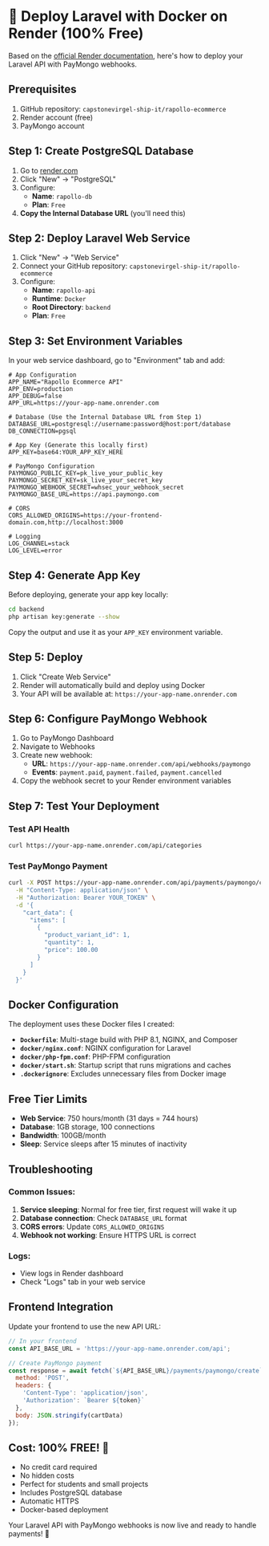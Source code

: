 # 🐳 Deploy Laravel with Docker on Render (100% Free)

Based on the [official Render documentation](https://render.com/docs/deploy-php-laravel-docker), here's how to deploy your Laravel API with PayMongo webhooks.

## Prerequisites
1. GitHub repository: `capstonevirgel-ship-it/rapollo-ecommerce`
2. Render account (free)
3. PayMongo account

## Step 1: Create PostgreSQL Database

1. Go to [render.com](https://render.com)
2. Click "New" → "PostgreSQL"
3. Configure:
   - **Name**: `rapollo-db`
   - **Plan**: `Free`
4. **Copy the Internal Database URL** (you'll need this)

## Step 2: Deploy Laravel Web Service

1. Click "New" → "Web Service"
2. Connect your GitHub repository: `capstonevirgel-ship-it/rapollo-ecommerce`
3. Configure:
   - **Name**: `rapollo-api`
   - **Runtime**: `Docker`
   - **Root Directory**: `backend`
   - **Plan**: `Free`

## Step 3: Set Environment Variables

In your web service dashboard, go to "Environment" tab and add:

```env
# App Configuration
APP_NAME="Rapollo Ecommerce API"
APP_ENV=production
APP_DEBUG=false
APP_URL=https://your-app-name.onrender.com

# Database (Use the Internal Database URL from Step 1)
DATABASE_URL=postgresql://username:password@host:port/database
DB_CONNECTION=pgsql

# App Key (Generate this locally first)
APP_KEY=base64:YOUR_APP_KEY_HERE

# PayMongo Configuration
PAYMONGO_PUBLIC_KEY=pk_live_your_public_key
PAYMONGO_SECRET_KEY=sk_live_your_secret_key
PAYMONGO_WEBHOOK_SECRET=whsec_your_webhook_secret
PAYMONGO_BASE_URL=https://api.paymongo.com

# CORS
CORS_ALLOWED_ORIGINS=https://your-frontend-domain.com,http://localhost:3000

# Logging
LOG_CHANNEL=stack
LOG_LEVEL=error
```

## Step 4: Generate App Key

Before deploying, generate your app key locally:

```bash
cd backend
php artisan key:generate --show
```

Copy the output and use it as your `APP_KEY` environment variable.

## Step 5: Deploy

1. Click "Create Web Service"
2. Render will automatically build and deploy using Docker
3. Your API will be available at: `https://your-app-name.onrender.com`

## Step 6: Configure PayMongo Webhook

1. Go to PayMongo Dashboard
2. Navigate to Webhooks
3. Create new webhook:
   - **URL**: `https://your-app-name.onrender.com/api/webhooks/paymongo`
   - **Events**: `payment.paid`, `payment.failed`, `payment.cancelled`
4. Copy the webhook secret to your Render environment variables

## Step 7: Test Your Deployment

### Test API Health
```bash
curl https://your-app-name.onrender.com/api/categories
```

### Test PayMongo Payment
```bash
curl -X POST https://your-app-name.onrender.com/api/payments/paymongo/create \
  -H "Content-Type: application/json" \
  -H "Authorization: Bearer YOUR_TOKEN" \
  -d '{
    "cart_data": {
      "items": [
        {
          "product_variant_id": 1,
          "quantity": 1,
          "price": 100.00
        }
      ]
    }
  }'
```

## Docker Configuration

The deployment uses these Docker files I created:

- **`Dockerfile`**: Multi-stage build with PHP 8.1, NGINX, and Composer
- **`docker/nginx.conf`**: NGINX configuration for Laravel
- **`docker/php-fpm.conf`**: PHP-FPM configuration
- **`docker/start.sh`**: Startup script that runs migrations and caches
- **`.dockerignore`**: Excludes unnecessary files from Docker image

## Free Tier Limits

- **Web Service**: 750 hours/month (31 days = 744 hours)
- **Database**: 1GB storage, 100 connections
- **Bandwidth**: 100GB/month
- **Sleep**: Service sleeps after 15 minutes of inactivity

## Troubleshooting

### Common Issues:
1. **Service sleeping**: Normal for free tier, first request will wake it up
2. **Database connection**: Check `DATABASE_URL` format
3. **CORS errors**: Update `CORS_ALLOWED_ORIGINS`
4. **Webhook not working**: Ensure HTTPS URL is correct

### Logs:
- View logs in Render dashboard
- Check "Logs" tab in your web service

## Frontend Integration

Update your frontend to use the new API URL:

```javascript
// In your frontend
const API_BASE_URL = 'https://your-app-name.onrender.com/api';

// Create PayMongo payment
const response = await fetch(`${API_BASE_URL}/payments/paymongo/create`, {
  method: 'POST',
  headers: {
    'Content-Type': 'application/json',
    'Authorization': `Bearer ${token}`
  },
  body: JSON.stringify(cartData)
});
```

## Cost: 100% FREE! 🎉

- No credit card required
- No hidden costs
- Perfect for students and small projects
- Includes PostgreSQL database
- Automatic HTTPS
- Docker-based deployment

Your Laravel API with PayMongo webhooks is now live and ready to handle payments! 🚀
